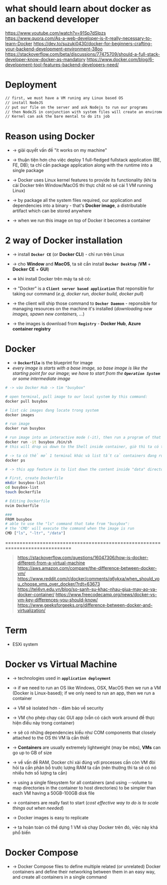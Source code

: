 # what should learn about docker as an backend developer
https://www.youtube.com/watch?v=91Sp7dSlpzs
https://www.quora.com/As-a-web-developer-is-it-really-necessary-to-learn-Docker
https://dev.to/suzuki0430/docker-for-beginners-crafting-your-backend-development-environment-38oo
https://stackoverflow.com/beta/discussions/77475709/should-a-full-stack-developer-know-docker-as-mandatory
https://www.docker.com/blog/6-development-tool-features-backend-developers-need/

# Deployment

```bash - deploy an NodeJS app
// first, we must have a VM runing any Linux based OS
// install NodeJS
// put our file on the server and ask Nodejs to run our programs
// then NodeJS in conjunction with system files will create an enviroment and translate our program into machine code, hand it over to the Kernel
// Kernel can ask the bare mental to do its job
```

# Reason using Docker
* -> giải quyết vấn đề "it works on my machine"
* -> thuận tiện hơn cho việc deploy 1 full-fledged fullstack application (BE, FE, DB); ta chỉ cần package application along with the runtime into a single package
* -> Docker uses Linux kernel features to provide its functionality (khi ta cài Docker trên Window/MacOS thì thực chất nó sẽ cài 1 VM running Linux)

* -> by package all the system files required, our application and dependencies into a binary - that's **Docker image**, a distributable artifact which can be stored anywhere
* -> when we run this image on top of Docker it becomes a container

# 2 way of Docker installation
* -> install **`Docker CE`** (or **Docker CLI**) - chỉ run trên Linux
* -> cho **Window** and **MacOS**, ta sẽ cần install **`Docker Desktop`** (**VM** + **Docker CE** + **GUI**)

* => khi install Docker trên máy ta sẽ có:
* -> "Docker" is a **`Client server based application`** that reponsible for taking our command (_e.g, docker run, docker build, docker pull_)
* -> the client will ship those command to **`Docker Daemon`** - reponsible for managing resources on the machine it's installed (_downloading new images, spawn new containers, ..._)
* -> the images is download from **`Registry`** - **Docker Hub**, **Azure container registry**

# Docker
* -> **`Dockerfile`** is the blueprint for image
* _every image is starts with a base image, so base image is like the starting point for our image; we have to start from the **`Operation System`** or some intermediate image_

```bash - run "busybox" image (chứa các câu lệnh linux) on our machine
# -> vào Docker Hub -> tìm "busybox"

# open terminal, pull image to our local system by this command:
docker pull busybox

# list các images đang locate trong system
docker images

# run image
docker run busybox

# run image into an interactive mode (-it), then run a program of that image
docker run -it busybox /bin/sh
# this will drop us down to the Shell inside container, giờ thì ta có thể thực thi 1 số lệnh Linux như: ls, whoami

# -> ta có thể mở 1 terminal khác và list tất cả containers đang running
docker ps
``` 

```bash - create image that contain application 
# -> this app feature is to list down the content inside "data" directory that is mounted on that particular machine in the tabular format (-ltr)

# First, create Dockerfile
mkdir busybox-list
cd busybox-list
touch Dockerfile

# Editing Dockerfile
nvim Dockerfile

###
FROM busybox
# able to use the "ls" command that take from "busybox":
# the 'CMD' will execute the command when the image is run
CMD ["ls", "-ltr", "/data"]
```

=============================================================================
> https://stackoverflow.com/questions/16047306/how-is-docker-different-from-a-virtual-machine
> https://aws.amazon.com/compare/the-difference-between-docker-vm/
> https://www.reddit.com/r/docker/comments/q6ykxa/when_should_you_choose_vms_over_docker/?rdt=63673
> https://tel4vn.edu.vn/blog/so-sanh-su-khac-nhau-giua-may-ao-va-docker-container/
> https://www.freecodecamp.org/news/docker-vs-vm-key-differences-you-should-know/
> https://www.geeksforgeeks.org/difference-between-docker-and-virtualization/

# Term
* ESXi system

# Docker vs Virtual Machine
* -> technologies used in **`application deployment`**
* -> if we need to run an OS like Windows, OSX, MacOS then we run a VM (Docker is Linux-based); if we only need to run an app, then we run a container
* -> VM sẽ isolated hơn - đảm bảo về security
* -> VM cho phép chạy các GUI app (vẫn có cách work around để thực hiện điều này trong container)
* -> sẽ có những dependencies kiểu như COM components that closely attached to the OS thì VM là cần thiết

* -> **Containers** are usually extremely lightweight (may be mbs), **VMs** can go up to GB of size
* -> về vấn đề RAM, Docker chỉ xài đúng với processes cần còn VM đòi hỏi ta cần phân bổ trước lượng RAM ta cần (nên thường thì ta sẽ có nó nhiều hơn số lượng ta cần) 
* -> using a single filesystem for all containers (and using --volume to map directories in the container to host directories) to be simpler than each VM having a 50GB-100GB disk file
* -> containers are really fast to start (_cost effective way to do is to scale things out when needed_) 

* -> Docker images is easy to replicate

* -> ta hoàn toàn có thể dựng 1 VM và chạy Docker trên đó, việc này khá phổ biến

# Docker Compose 
* -> Docker Compose files to define multiple related (or unrelated) Docker containers and define their networking between them in an easy way, and create all containers in a single command
